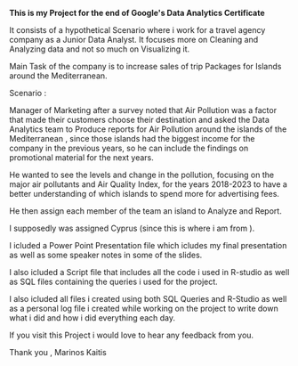 **This is my Project for the end of Google's Data Analytics Certificate**

It consists of a hypothetical Scenario where i work for a travel agency company as a Junior Data Analyst.
It focuses more on Cleaning and Analyzing data and not so much on Visualizing it.

Main Task of the company is to increase sales of trip Packages for Islands around the Mediterranean.
	
Scenario : 

Manager of Marketing after a survey noted that Air Pollution was a factor that made their customers choose their destination and asked the Data Analytics team to Produce reports for Air Pollution around the islands of the Mediterranean ,
since those islands had the biggest income for the company in the previous years, so he can  include the findings on promotional material for the next years.

He wanted to see the levels and change in the pollution, focusing on the major air pollutants and Air Quality Index, for  the years 2018-2023 to have a better understanding of which islands to spend more for advertising fees.

He then assign each member of the team an island to Analyze and Report.

I supposedly was assigned Cyprus (since this is where i am from ).


I icluded a Power Point Presentation file which icludes my final presentation as well as some speaker notes in some of the slides.

I also icluded a Script file that includes all the code i used in R-studio as well as SQL files containing the queries i used for the project.

I also icluded all files i created using both SQL Queries and R-Studio as well as a personal log file i created while working on the project to write down what i did and how i did everything each day.

If you visit this Project i would love to hear any feedback from you.

Thank you ,
Marinos Kaitis
